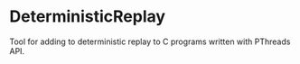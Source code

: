 DeterministicReplay
===================

Tool for adding to deterministic replay to C programs written with PThreads API. 